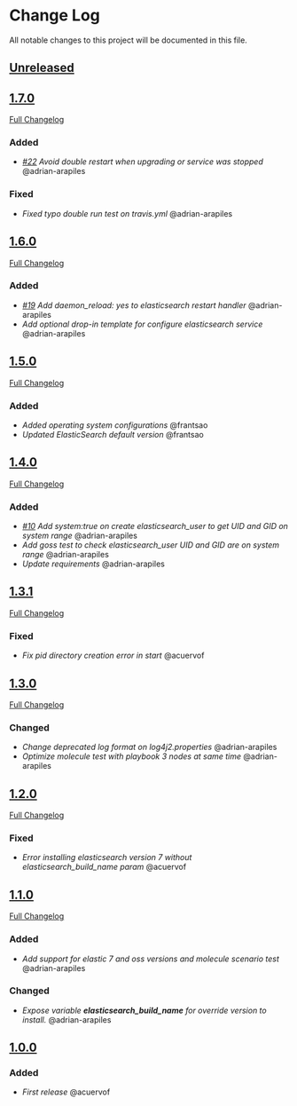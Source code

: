 # Change Log
All notable changes to this project will be documented in this file.

## [Unreleased](https://github.com/idealista/elasticsearch_role/tree/develop)

## [1.7.0](https://github.com/idealista/elasticsearch_role/tree/1.7.0)
[Full Changelog](https://github.com/idealista/elasticsearch_role/compare/1.6.0...1.7.0)
### Added
- *[#22](https://github.com/idealista/elasticsearch_role/issues/19) Avoid double restart when upgrading or service was stopped* @adrian-arapiles

### Fixed
- *Fixed typo double run test on travis.yml* @adrian-arapiles

## [1.6.0](https://github.com/idealista/elasticsearch_role/tree/1.6.0)
[Full Changelog](https://github.com/idealista/elasticsearch_role/compare/1.5.0...1.6.0)
### Added
- *[#19](https://github.com/idealista/elasticsearch_role/issues/19) Add daemon_reload: yes to elasticsearch restart handler* @adrian-arapiles
- *Add optional drop-in template for configure elasticsearch service* @adrian-arapiles

## [1.5.0](https://github.com/idealista/elasticsearch_role/tree/1.5.0)
[Full Changelog](https://github.com/idealista/elasticsearch_role/compare/1.4.0...1.5.0)
### Added
- *Added operating system configurations* @frantsao
- *Updated ElasticSearch default version* @frantsao

## [1.4.0](https://github.com/idealista/elasticsearch_role/tree/1.4.0)
[Full Changelog](https://github.com/idealista/elasticsearch_role/compare/1.3.1...1.4.0)
### Added
- *[#10](https://github.com/idealista/elasticsearch_role/issues/10) Add system:true on create elasticsearch_user to get UID and GID on system range* @adrian-arapiles
- *Add goss test to check elasticsearch_user UID and GID are on system range* @adrian-arapiles
- *Update requirements* @adrian-arapiles

## [1.3.1](https://github.com/idealista/elasticsearch_role/tree/1.3.1)
[Full Changelog](https://github.com/idealista/elasticsearch_role/compare/1.3.0...1.3.1)
### Fixed
- *Fix pid directory creation error in start* @acuervof

## [1.3.0](https://github.com/idealista/elasticsearch_role/tree/1.3.0)
[Full Changelog](https://github.com/idealista/elasticsearch_role/compare/1.2.0...1.3.0)
### Changed
- *Change deprecated log format on log4j2.properties* @adrian-arapiles
- *Optimize molecule test with playbook 3 nodes at same time* @adrian-arapiles

## [1.2.0](https://github.com/idealista/elasticsearch_role/tree/1.2.0)
[Full Changelog](https://github.com/idealista/elasticsearch_role/compare/1.1.0...1.2.0)
### Fixed
- *Error installing elasticsearch version 7 without elasticsearch_build_name param* @acuervof

## [1.1.0](https://github.com/idealista/elasticsearch_role/tree/1.1.0)
[Full Changelog](https://github.com/idealista/elasticsearch_role/compare/1.0.0...1.1.0)
### Added
- *Add support for elastic 7 and oss versions and molecule scenario test* @adrian-arapiles
### Changed
- _Expose variable **elasticsearch_build_name** for override version to install._ @adrian-arapiles

## [1.0.0](https://github.com/idealista/elasticsearch_role/tree/1.0.0)
### Added
- *First release* @acuervof
